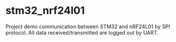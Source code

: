 # stm32_nrf24l01
Project demo communication between STM32 and nRF24L01 by SPI protocol. All data received/transmitted are logged out by UART.
